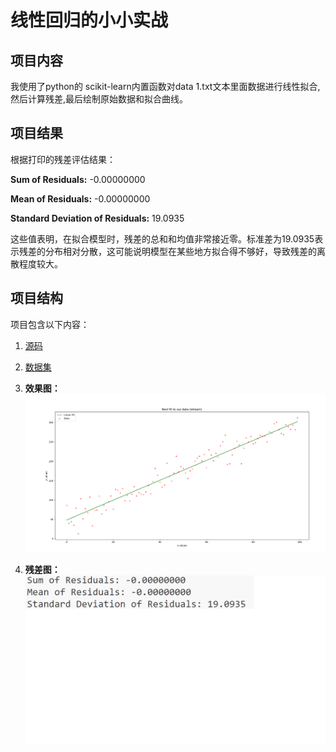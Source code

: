 # 线性回归的小小实战

## 项目内容

我使用了python的 scikit-learn内置函数对data 1.txt文本里面数据进行线性拟合,然后计算残差,最后绘制原始数据和拟合曲线。


## 项目结果

根据打印的残差评估结果：

**Sum of Residuals:** -0.00000000 

**Mean of Residuals:** -0.00000000

**Standard Deviation of Residuals:** 19.0935  

这些值表明，在拟合模型时，残差的总和和均值非常接近零。标准差为19.0935表示残差的分布相对分散，这可能说明模型在某些地方拟合得不够好，导致残差的离散程度较大。


## 项目结构

项目包含以下内容：

1. [源码](../py%20document/Linear%20Regression.py)

2. [数据集](../dataset/data%201.txt)

3. **效果图：**
![效果图](效果图.png)

4. **残差图：**
![残差图](残差.png)


